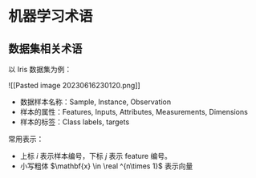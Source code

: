 # 机器学习术语

## 数据集相关术语

以 Iris 数据集为例：

![[Pasted image 20230616230120.png]]

- 数据样本名称：Sample, Instance, Observation
- 样本的属性：Features, Inputs, Attributes, Measurements, Dimensions
- 样本的标签：Class labels, targets

常用表示：

- 上标 $i$ 表示样本编号，下标 $j$ 表示 feature 编号。
- 小写粗体 $\mathbf{x} \in \real ^{n\times 1}$ 表示向量

